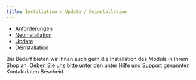 ```yaml
---
title: Installation / Update / Deinstallation
---
```


* [Anforderungen](installation/010_Anforderungen/010_Systemanforderungen.md)
* [Neuinstallation](installation/020_Neuinstallation/020_Modul_hinzufuegen.md)
* [Update](installation/030_Update/005_Updatedefinition.md)
* [Deinstallation](installation/060_Deinstallation/010_Modulerweiterungen_deaktivieren_und_entfernen.md)

Bei Bedarf bieten wir Ihnen auch gern die Installation des Moduls in Ihrem Shop an. Geben Sie uns bitte unter den unter [Hilfe und Support](support/010_Hilfe-und-Support.md) genannten Kontaktdaten Bescheid.